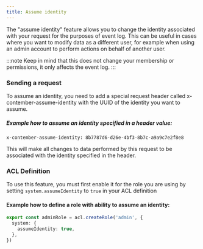 ```yaml
---
title: Assume identity
---
```



The "assume identity" feature allows you to change the identity associated with your request for the purposes of event log. This can be useful in cases where you want to modify data as a different user, for example when using an admin account to perform actions on behalf of another user.

:::note
Keep in mind that this does not change your membership or permissions, it only affects the event log.
:::

### Sending a request

To assume an identity, you need to add a special request header called x-contember-assume-identity with the UUID of the identity you want to assume.

##### Example how to assume an identity specified in a header value:

```
x-contember-assume-identity: 8b7787d6-d26e-4bf3-8b7c-a9a9c7e2f8e8
```

This will make all changes to data performed by this request to be associated with the identity specified in the header.

### ACL Definition

To use this feature, you must first enable it for the role you are using by setting `system.assumeIdentity` to `true` in your ACL definition

#### Example how to define a role with ability to assume an identity:

```typescript
export const adminRole = acl.createRole('admin', {
  system: {
    assumeIdentity: true,
  },
})
```	
